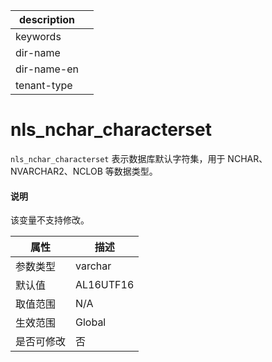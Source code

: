 |description||
|---|---|
|keywords||
|dir-name||
|dir-name-en||
|tenant-type||

# nls_nchar_characterset

`nls_nchar_characterset` 表示数据库默认字符集，用于 NCHAR、NVARCHAR2、NCLOB 等数据类型。

  <main id="notice" type='explain'>
    <h4>说明</h4>
    <p>该变量不支持修改。</p>
  </main>

|  **属性**  |  **描述**   |
|----------|-----------|
| 参数类型     | varchar   |
| 默认值      | AL16UTF16 |
| 取值范围     | N/A       |
| 生效范围     | Global    |
| 是否可修改    | 否  |
